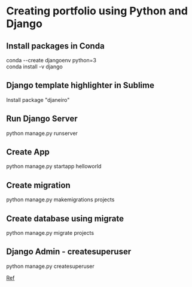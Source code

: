 # Creating portfolio using Python and Django

## Install packages in Conda
conda --create djangoenv python=3  
conda install -v django

## Django template highlighter in Sublime
Install package "djaneiro"

## Run Django Server
python manage.py runserver

## Create App
python manage.py startapp helloworld

## Create migration
python manage.py makemigrations projects

## Create database using migrate
python manage.py migrate projects

## Django Admin - createsuperuser
python manage.py createsuperuser

[Ref](https://realpython.com/get-started-with-django-1/)